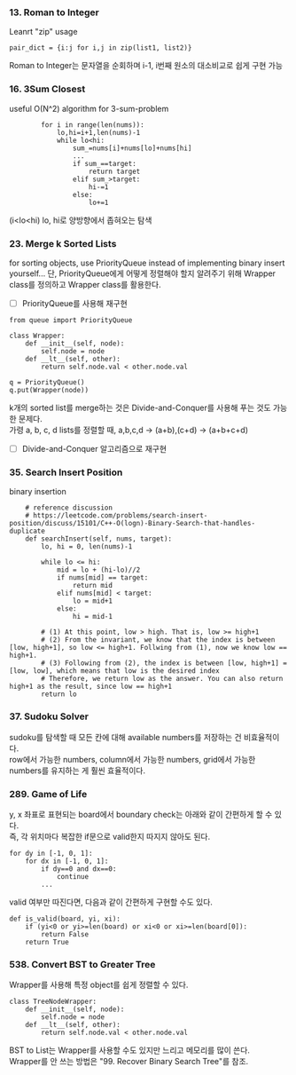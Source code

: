 ### 13. Roman to Integer
Leanrt "zip" usage
```python3
pair_dict = {i:j for i,j in zip(list1, list2)}
```
Roman to Integer는 문자열을 순회하며 i-1, i번째 원소의 대소비교로 쉽게 구현 가능

### 16. 3Sum Closest
useful O(N^2) algorithm for 3-sum-problem
```python3
        for i in range(len(nums)):
            lo,hi=i+1,len(nums)-1
            while lo<hi:
                sum_=nums[i]+nums[lo]+nums[hi]
                ...
                if sum_==target:
                    return target
                elif sum_>target:
                    hi-=1
                else:
                    lo+=1
```
(i<lo<hi) lo, hi로 양방향에서 좁혀오는 탐색

### 23. Merge k Sorted Lists
for sorting objects, use PriorityQueue instead of implementing binary insert yourself...
단, PriorityQueue에게 어떻게 정렬해야 할지 알려주기 위해 Wrapper class를 정의하고 Wrapper class를 활용한다.
- [ ] PriorityQueue를 사용해 재구현
```python3
from queue import PriorityQueue

class Wrapper:
    def __init__(self, node):
        self.node = node
    def __lt__(self, other):
        return self.node.val < other.node.val
        
q = PriorityQueue()
q.put(Wrapper(node))
```

k개의 sorted list를 merge하는 것은 Divide-and-Conquer를 사용해 푸는 것도 가능한 문제다.  
가령 a, b, c, d lists를 정렬할 때, a,b,c,d -> (a+b),(c+d) -> (a+b+c+d)
- [ ] Divide-and-Conquer 알고리즘으로 재구현

### 35. Search Insert Position
binary insertion
```python3
    # reference discussion
    # https://leetcode.com/problems/search-insert-position/discuss/15101/C++-O(logn)-Binary-Search-that-handles-duplicate
    def searchInsert(self, nums, target):
        lo, hi = 0, len(nums)-1
    
        while lo <= hi:
            mid = lo + (hi-lo)//2
            if nums[mid] == target:
                return mid
            elif nums[mid] < target:
                lo = mid+1
            else:
                hi = mid-1

        # (1) At this point, low > high. That is, low >= high+1
        # (2) From the invariant, we know that the index is between [low, high+1], so low <= high+1. Follwing from (1), now we know low == high+1.
        # (3) Following from (2), the index is between [low, high+1] = [low, low], which means that low is the desired index
        # Therefore, we return low as the answer. You can also return high+1 as the result, since low == high+1
        return lo
```

### 37. Sudoku Solver
sudoku를 탐색할 때 모든 칸에 대해 available numbers를 저장하는 건 비효율적이다.  
row에서 가능한 numbers, column에서 가능한 numbers, grid에서 가능한 numbers를 유지하는 게 훨씬 효율적이다.

### 289. Game of Life
y, x 좌표로 표현되는 board에서 boundary check는 아래와 같이 간편하게 할 수 있다.  
즉, 각 위치마다 복잡한 if문으로 valid한지 따지지 않아도 된다.
```python3
for dy in [-1, 0, 1]:
    for dx in [-1, 0, 1]:
        if dy==0 and dx==0:
            continue
        ...
```
valid 여부만 따진다면, 다음과 같이 간편하게 구현할 수도 있다.
```python3
def is_valid(board, yi, xi):
    if (yi<0 or yi>=len(board) or xi<0 or xi>=len(board[0]):
        return False
    return True
```

### 538. Convert BST to Greater Tree
Wrapper를 사용해 특정 object를 쉽게 정렬할 수 있다.
```python3
class TreeNodeWrapper:
    def __init__(self, node):
        self.node = node
    def __lt__(self, other):
        return self.node.val < other.node.val
```
BST to List는 Wrapper를 사용할 수도 있지만 느리고 메모리를 많이 쓴다.  
Wrapper를 안 쓰는 방법은 "99. Recover Binary Search Tree"를 참조.